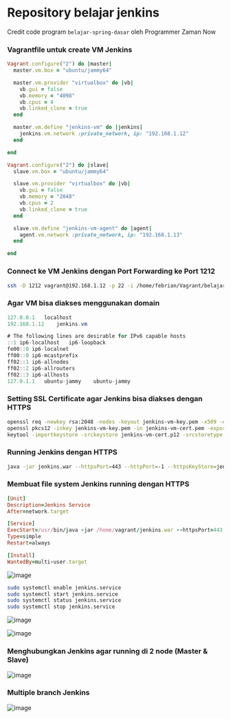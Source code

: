 # Repository belajar jenkins

Credit code program `belajar-spring-dasar` oleh Programmer Zaman Now

### Vagrantfile untuk create VM Jenkins
```ruby
Vagrant.configure("2") do |master|
  master.vm.box = "ubuntu/jammy64"

  master.vm.provider "virtualbox" do |vb|
    vb.gui = false
    vb.memory = "4098"
    vb.cpus = 4
    vb.linked_clone = true
  end

  master.vm.define "jenkins-vm" do |jenkins|
    jenkins.vm.network :private_network, ip: "192.168.1.12"
  end

end

Vagrant.configure("2") do |slave|
  slave.vm.box = "ubuntu/jammy64"

  slave.vm.provider "virtualbox" do |vb|
    vb.gui = false
    vb.memory = "2048"
    vb.cpus = 2
    vb.linked_clone = true
  end

  slave.vm.define "jenkins-vm-agent" do |agent|
    agent.vm.network :private_network, ip: "192.168.1.13"
  end

end
```

### Connect ke VM Jenkins dengan Port Forwarding ke Port 1212 
```bash
ssh -D 1212 vagrant@192.168.1.12 -p 22 -i /home/febrian/Vagrant/belajar-jenkins/.vagrant/machines/jenkins-vm/virtualbox/private_key 
```
### Agar VM bisa diakses menggunakan domain
```java
127.0.0.1	localhost
192.168.1.12	jenkins.vm

# The following lines are desirable for IPv6 capable hosts
::1	ip6-localhost	ip6-loopback
fe00::0	ip6-localnet
ff00::0	ip6-mcastprefix
ff02::1	ip6-allnodes
ff02::2	ip6-allrouters
ff02::3	ip6-allhosts
127.0.1.1	ubuntu-jammy	ubuntu-jammy
```
### Setting SSL Certificate agar Jenkins bisa diakses dengan HTTPS
```bash
openssl req -newkey rsa:2048 -nodes -keyout jenkins-vm-key.pem -x509 -days 365 -out jenkins-vm-cert.pem
openssl pkcs12 -inkey jenkins-vm-key.pem -in jenkins-vm-cert.pem -export -out jenkins-vm-cert.p12
keytool -importkeystore -srckeystore jenkins-vm-cert.p12 -srcstoretype pkcs12 -destkeystore jenkins-vm.jks -deststoretype JKS
```
### Running Jenkins dengan HTTPS 
```bash
java -jar jenkins.war --httpsPort=443 --httpPort=-1 --httpsKeyStore=jenkins-vm.jks --httpsKeyStorePassword="rahasia" &
```
### Membuat file system Jenkins running dengan HTTPS
```ruby
[Unit]
Description=Jenkins Service
After=network.target

[Service]
ExecStart=/usr/bin/java -jar /home/vagrant/jenkins.war --httpsPort=443 --httpPort=-1 --httpsKeyStore=/home/vagrant/jenkins-vm.jks --httpsKeyStorePassword="pseud0nyms"
Type=simple
Restart=always

[Install]
WantedBy=multi-user.target
```
![image](https://github.com/febri4n/jenkins-playground/assets/18482250/b8619a12-39ad-4557-85cf-4227e81d9898)

```bash
sudo systemctl enable jenkins.service
sudo systemctl start jenkins.service
sudo systemctl status jenkins.service
sudo systemctl stop jenkins.service

```
![image](https://github.com/febri4n/jenkins-playground/assets/18482250/0c8ac246-2a1a-4852-b218-da1c50477db1)

![image](https://github.com/febri4n/jenkins-playground/assets/18482250/0f98931a-12bb-40cb-b05a-82518f2f4bb6)

### Menghubungkan Jenkins agar running di 2 node (Master & Slave)

![image](https://github.com/febri4n/jenkins-playground/assets/18482250/3dec2bdf-9a9a-4409-8208-e741f058540f)

### Multiple branch Jenkins
![image](https://github.com/febri4n/jenkins-playground/assets/18482250/a4f01b26-ce20-432b-8d8f-efafee8b9536)
